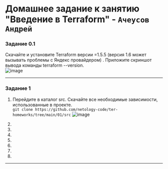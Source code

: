 # Домашнее задание к занятию  "Введение в Terraform" - `Ачеусов Андрей`

### Задание 0.1

Скачайте и установите Terraform версии =1.5.5 (версия 1.6 может вызывать проблемы с Яндекс провайдером) . Приложите скриншот вывода команды terraform --version.  
![image](https://github.com/AndrewAche/HW_ALL/assets/121398221/0e525ec0-7dbf-49ef-975d-abdb3b859b3c)  



---



### Задание 1
1.  Перейдите в каталог src. Скачайте все необходимые зависимости, использованные в проекте.  
`git clone https://github.com/netology-code/ter-homeworks/tree/main/01/src`
![image](https://github.com/AndrewAche/HW_ALL/assets/121398221/387026ab-bf51-420b-9b4e-8f29ccfbf1eb)  

2.  
4.  
5.  
6.  
7.  
8.  
9.    



---
